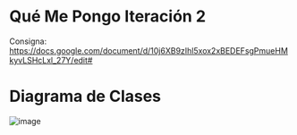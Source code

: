 # Qué Me Pongo Iteración 2

Consigna: https://docs.google.com/document/d/10j6XB9zIhl5xox2xBEDEFsgPmueHMkyvLSHcLxl_27Y/edit#


# Diagrama de Clases

![image](https://user-images.githubusercontent.com/49355413/116755082-44626680-a9e0-11eb-9d0a-beb6575fcebf.png)

